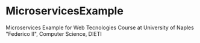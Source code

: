 # MicroservicesExample
Microservices Example for Web Tecnologies Course at University of Naples "Federico II", Computer Science, DIETI
